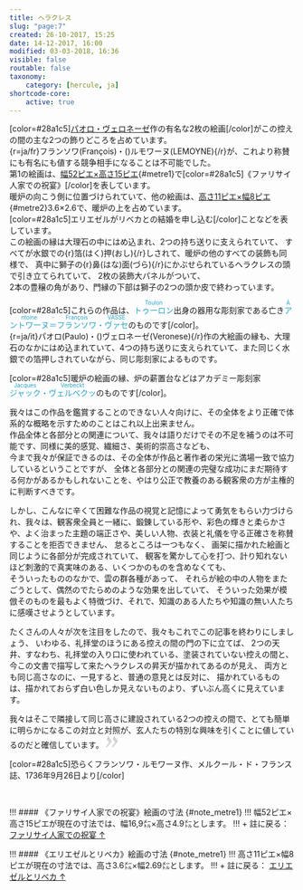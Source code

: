 ```yaml
---
title: ヘラクレス
slug: "page:7"
created: 26-10-2017, 15:25
date: 14-12-2017, 16:00
modified: 03-03-2018, 16:36
visible: false
routable: false
taxonomy:
    category: [hercule, ja]
shortcode-core:
    active: true
---
```

[color=#28a1c5][パオロ・ヴェロネーゼ][1]作の有名な2枚の絵画[/color]がこの控えの間の主な2つの飾りどころを占めています。  
{r=ja/fr}フランソワ(François)・()ルモワーヌ(LEMOYNE){/r}が、これより称賛にも有名にも値する競争相手になることは不可能でした。  
第1の絵画は、[幅52ピエ×高さ15ピエ][2]{#metre1}で[color=#28a1c5]《ファリサイ人家での祝宴》[/color]を表しています。  
暖炉の向こう側に位置づけられていて、他の絵画は、[高さ11ピエ×幅8ピエ][4]{#metre2}3.6×2.6で、暖炉の上を占めています。  
[color=#28a1c5]エリエゼルがリベカとの結婚を申し込む[/color]ことなどを表しています。  
この絵画の縁は大理石の中にはめ込まれ、2つの持ち送りに支えられていて、
すべてが水銀での{r}箔(はく)押(おし){/r}しされて、暖炉の他のすべての装飾も同様で、
真中に獅子の{r}鼻(はな)面(づら){/r}にかぶせられているヘラクレスの頭で引き立てられていて、
2枚の装飾大パネルがついて、  
2本の豊穣の角があり、門縁の下部は獅子の2つの頭か皮で終わっています。

[color=#28a1c5]これらの作品は、<ruby lang="ja" style="color:#28a1c5;">トゥーロン<rp>(</rp><rt lang="fr" style="font-size: 70%;color:#28a1c5">Toulon</rt><rp>)</rp></ruby>出身の器用な彫刻家である亡き<ruby lang="ja" style="color:#28a1c5;">アントワーヌ<rp>(</rp><rt lang="fr" style="font-size: 70%;color:#28a1c5">Antoine</rt><rp>)</rp>＝<rp>(</rp><rt lang="fr" style="font-size: 70%;color:#28a1c5">-</rt><rp>)</rp>フランソワ<rp>(</rp><rt lang="fr" style="font-size: 70%;color:#28a1c5">François</rt><rp>)</rp>・<rp>(</rp><rt lang="fr" style="font-size: 70%;color:#28a1c5"></rt><rp>)</rp>ヴァセ<rp>(</rp><rt lang="fr" style="font-size: 70%;color:#28a1c5">VASSÉ</rt><rp>)</rp></ruby>のものです[/color]。  
{r=ja/it}パオロ(Paulo)・()ヴェロネーゼ(Veronese){/r}作の大絵画の縁も、大理石のなかにはめ込まれていて、4つの持ち送りに支えられていて、また同じく水銀での箔押しされていながら、同じ彫刻家によるものです。

[color=#28a1c5]暖炉の絵画の縁、炉の薪置台などはアカデミー彫刻家<ruby lang="ja" style="color:#28a1c5;">ジャック<rp>(</rp><rt lang="fr" style="font-size: 70%;color:#28a1c5">Jacques</rt><rp>)</rp>・<rp>(</rp><rt lang="fr" style="font-size: 70%;color:#28a1c5"></rt><rp>)</rp>ヴェルベクッ<rp>(</rp><rt lang="fr" style="font-size: 70%;color:#28a1c5">Verbeckt</rt><rp>)</rp></ruby>のものです[/color]。

我々はこの作品を鑑賞することのできない人々向けに、その全体をより正確で体系的な概略を示すためのことはこれ以上出来ません。  
作品全体と各部分との関連について、我々は語りだけでその不足を補うのは不可能です、同様に美的感覚、繊細さ、美術的崇高さなども、  
今まで我々が保証できるのは、その全体が作品と著作者の栄光に満場一致で協力しているということですが、
全体と各部分との関連の完璧な成功にまだ期待する何かがあるかもしれないことを、やはり公正で教養のある観客衆の方が主権的に判断すべきです。

しかし、こんなに辛くて困難な作品の視覚と記憶によって勇気をもらい力づけられ、我々は、観客衆全員と一緒に、鍛錬している形や、彩色の輝きと柔らかさや、よく治まった主題の端正さや、美しい人物、衣装と礼儀を守る正確さを称賛することを拒否できません、
怠るところは一つもなく、
画架に描かれた絵画と同じように各部分が完成されていて、
観客を驚かして心を打つ、計り知れないほど刺激的で真実味のある、いくつかのものを含めなくても、  
そういったもののなかで、雲の群各種があって、
それらが絵の中の人物をまたごうとして、偶然のでたらめのような効果を出していて、
そういった効果が模倣そのものを最もよく特徴づけ、それで、知識のある人たちや知識の無い人たちに感嘆させようとしています。

たくさんの人々が次を注目をしたので、我々もこれでこの記事を終わりにしましょう、
いわゆる、礼拝堂のほうにある控えの間の門の下に立てば、
2つの天井、すなわち、礼拝堂の入り口に使われている、塗装されていない控えの間と、
今この文書で描写して来たヘラクレスの昇天が描かれてあるのが見え、
両方とも同じ高さなのに、一見すると、普通の意見とは反対に、
描かれているものは、描かれておらず白い色しか見えないものより、ずいぶん高くに見えています。

我々はそこで隣接して同じ高さに建設されている2つの控えの間で、とても簡単に明らかになるこの対立と対照が、玄人たちの特別な興味を引くことに値しているのだと確信しています。
<span><svg xmlns="http://www.w3.org/2000/svg" width="22px" height="22px" viewBox="0 0 78 78" fill="lightgrey" opacity="1"><path d="M1.5 68.9991L20.9102 45.395c.88226-1.10283.88226-1.54397.88226-1.76454 0-1.10286-1.76455-3.30857-2.8674-4.632L5.90836 23.9997 16.49877 3.0455 27.5273 18.48544c2.87047 3.97028 10.80793 15.88413 10.80793 19.19267 0 1.76458-.6617 2.4263-6.6171 9.7051C17.1605 65.25246 14.95478 67.01703 7.01425 74.9545L1.5 68.99908zm38.16172 0L59.0719 45.395c.88228-1.10283.88228-1.54397.88228-1.76454 0-1.10286-1.76457-3.30857-2.86742-4.632L44.07312 23.9997 54.6605 3.0455l11.03157 15.43992C68.55947 22.45572 76.5 34.36957 76.5 37.6781c0 1.76458-.6617 2.4263-6.6171 9.7051C55.32526 65.25246 53.11957 67.01703 45.17904 74.9545l-5.51732-5.9554z"/></svg></span>

[color=#28a1c5]恐らくフランソワ・ルモワーヌ作、メルクール・ド・フランス誌、1736年9月26日より[/color]  

<br>

!!! #### 《ファリサイ人家での祝宴》絵画の寸法 {#note_metre1}
!!! 幅52ピエ×高さ15ピエが現在の寸法では、幅16,9㍍×高さ4.9㍍とします。
!!! + 註に戻る： [ファリサイ人家での祝宴 ↑][3] 

!!! #### 《エリエゼルとリベカ》絵画の寸法 {#note_metre1}
!!! 高さ11ピエ×幅8ピエが現在の寸法では、高さ3.6㍍×幅2.69㍍とします。
!!! + 註に戻る： [エリエゼルとリベカ ↑][5] 

[1]: https://ja.wikipedia.org/wiki/パオロ・ヴェロネーゼ "https://ja.wikipedia.org/wiki/パオロ・ヴェロネーゼ"
[2]: #note_metre1 "ファリサイ人家での祝宴"
[3]: #metre1 "ファリサイ人家での祝宴"
[4]: #note_metre2 "エリエゼルとリベカ"
[5]: #metre2 "エリエゼルがリベカ"
